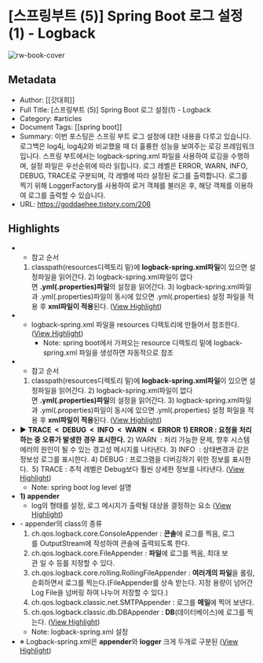 # [스프링부트 (5)] Spring Boot 로그 설정(1) - Logback

![rw-book-cover](https://img1.daumcdn.net/thumb/R800x0/?scode=mtistory2&fname=https%3A%2F%2Fblog.kakaocdn.net%2Fdn%2FbBxGTT%2FbtqB1F65XTP%2FxN7RNbSQ6Ln6ENTCEGpkT1%2Fimg.png)

## Metadata
- Author: [[갓대희]]
- Full Title: [스프링부트 (5)] Spring Boot 로그 설정(1) - Logback
- Category: #articles
- Document Tags: [[spring boot]] 
- Summary: 이번 포스팅은 스프링 부트 로그 설정에 대한 내용을 다루고 있습니다. 로그백은 log4j, log4j2와 비교했을 때 더 훌륭한 성능을 보여주는 로깅 프레임워크입니다. 스프링 부트에서는 logback-spring.xml 파일을 사용하여 로깅을 수행하며, 설정 파일은 우선순위에 따라 읽힙니다. 로그 레벨은 ERROR, WARN, INFO, DEBUG, TRACE로 구분되며, 각 레벨에 따라 설정된 로그를 출력합니다. 로그를 찍기 위해 LoggerFactory를 사용하여 로거 객체를 불러온 후, 해당 객체를 이용하여 로그를 출력할 수 있습니다.
- URL: https://goddaehee.tistory.com/206

## Highlights
- - 참고 순서
  1) classpath(resources디렉토리 밑)에 **logback-spring.xml파일**이 있으면 설정파일을 읽어간다. 
  2) logback-spring.xml파일이 없다면 **.yml(.properties)파일**의 설정을 읽어간다. 
  3) logback-spring.xml파일과 .yml(.properties)파일이 동시에 있으면 .yml(.properties) 설정 파일을 적용 후 **xml파일이 적용**된다. ([View Highlight](https://read.readwise.io/read/01hxrdmwjqt0hs0sw6smpnt0tm))
- - logback-spring.xml 파일을 resources 디렉토리에 만들어서 참조한다. ([View Highlight](https://read.readwise.io/read/01hpg2vg89ffvxb3w1a4kqkeac))
    - Note: spring boot에서 가져오는 resource 디렉토리 밑에 logback-spring.xml 파일을 생성하면 자동적으로 참조
- - 참고 순서
  1) classpath(resources디렉토리 밑)에 **logback-spring.xml파일**이 있으면 설정파일을 읽어간다. 
  2) logback-spring.xml파일이 없다면 **.yml(.properties)파일**의 설정을 읽어간다. 
  3) logback-spring.xml파일과 .yml(.properties)파일이 동시에 있으면 .yml(.properties) 설정 파일을 적용 후 **xml파일이 적용**된다. ([View Highlight](https://read.readwise.io/read/01hpg2wxtawkyr5rp8y90rz396))
- **▶ TRACE  <  DEBUG  <  INFO  <  WARN  <  ERROR**
  **1) ERROR : 요청을 처리하는 중 오류가 발생한 경우 표시한다.**
  2) WARN  : 처리 가능한 문제, 향후 시스템 에러의 원인이 될 수 있는 경고성 메시지를 나타낸다.
  3) INFO  : 상태변경과 같은 정보성 로그를 표시한다. 
  4) DEBUG : 프로그램을 디버깅하기 위한 정보를 표시한다.  
  5) TRACE : 추적 레벨은 Debug보다 훨씬 상세한 정보를 나타낸다. ([View Highlight](https://read.readwise.io/read/01hpg2y068ekgm1sn7c9h2931k))
    - Note: spring boot log level 설명
- **1) appender** 
  - log의 형태를 설정, 로그 메시지가 출력될 대상을 결정하는 요소 ([View Highlight](https://read.readwise.io/read/01hpg343mks93swv90rxkfdsnx))
- - appender의 class의 종류
  1) ch.qos.logback.core.ConsoleAppender : **콘솔**에 로그를 찍음, 로그를 OutputStream에 작성하여 콘솔에 출력되도록 한다.
  2) ch.qos.logback.core.FileAppender : **파일**에 로그를 찍음, 최대 보관 일 수 등를 지정할 수 있다.
  3) ch.qos.logback.core.rolling.RollingFileAppender : **여러개의 파일**을 롤링, 순회하면서 로그를 찍는다.(FileAppender를 상속 받는다. 지정 용량이 넘어간 Log File을 넘버링 하여 나누어 저장할 수 있다.)
  4) ch.qos.logback.classic.net.SMTPAppender : 로그를 **메일**에 찍어 보낸다.
  5) ch.qos.logback.classic.db.DBAppender : **DB**(데이터베이스)에 로그를 찍는다. ([View Highlight](https://read.readwise.io/read/01hpg34dbmcts2ras2gpwvvdbb))
    - Note: logback-spring.xml <appender> 설정
- ※ Logback-spring.xml은 **appender**와 **logger** 크게 두개로 구분된 ([View Highlight](https://read.readwise.io/read/01hq2gvk3tgwz0sx6gjgpnn5wc))
